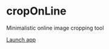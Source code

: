 # cropOnLine
Minimalistic online image cropping tool

[Launch app](https://tomobossi.github.io/cropOnLine/)
